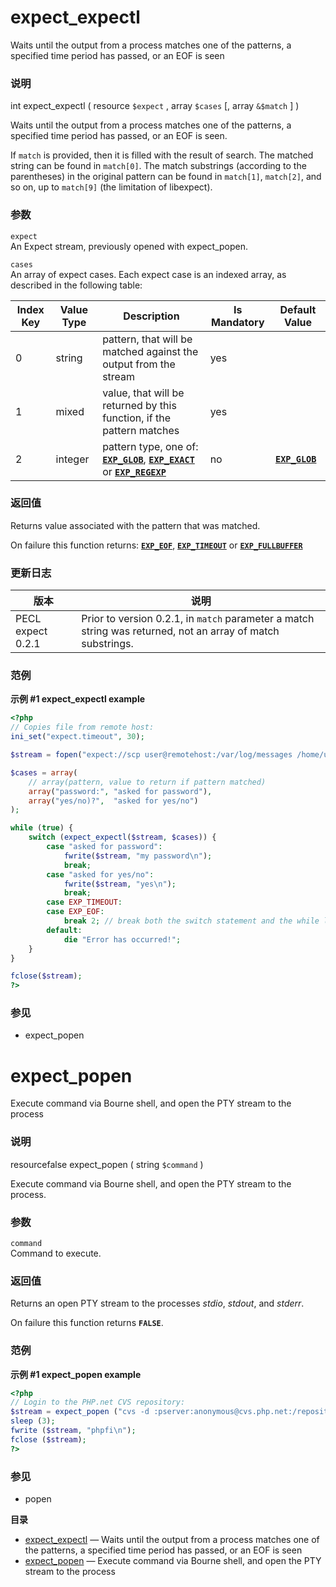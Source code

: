 expect\_expectl
===============

Waits until the output from a process matches one of the patterns, a
specified time period has passed, or an EOF is seen

### 说明

<span class="type">int</span> <span
class="methodname">expect\_expectl</span> ( <span
class="methodparam"><span class="type">resource</span> `$expect`</span>
, <span class="methodparam"><span class="type">array</span>
`$cases`</span> \[, <span class="methodparam"><span
class="type">array</span> `&$match`</span> \] )

Waits until the output from a process matches one of the patterns, a
specified time period has passed, or an EOF is seen.

If `match` is provided, then it is filled with the result of search. The
matched string can be found in `match[0]`. The match substrings
(according to the parentheses) in the original pattern can be found in
`match[1]`, `match[2]`, and so on, up to `match[9]` (the limitation of
libexpect).

### 参数

`expect`  
An Expect stream, previously opened with <span
class="function">expect\_popen</span>.

`cases`  
An array of expect cases. Each expect case is an indexed array, as
described in the following table:

| Index Key | Value Type | Description                                                                                                                                                                                                                                                                                                | Is Mandatory | Default Value                                                                             |
|-----------|------------|------------------------------------------------------------------------------------------------------------------------------------------------------------------------------------------------------------------------------------------------------------------------------------------------------------|--------------|-------------------------------------------------------------------------------------------|
| 0         | string     | pattern, that will be matched against the output from the stream                                                                                                                                                                                                                                           | yes          |                                                                                           |
| 1         | mixed      | value, that will be returned by this function, if the pattern matches                                                                                                                                                                                                                                      | yes          |                                                                                           |
| 2         | integer    | pattern type, one of: <a href="/expect/constants.html#" class="link"><strong><code>EXP_GLOB</code></strong></a>, <a href="/expect/constants.html#" class="link"><strong><code>EXP_EXACT</code></strong></a> or <a href="/expect/constants.html#" class="link"><strong><code>EXP_REGEXP</code></strong></a> | no           | <a href="/expect/constants.html#" class="link"><strong><code>EXP_GLOB</code></strong></a> |

### 返回值

Returns value associated with the pattern that was matched.

On failure this function returns:
<a href="/expect/constants.html#" class="link"><strong><code>EXP_EOF</code></strong></a>,
<a href="/expect/constants.html#" class="link"><strong><code>EXP_TIMEOUT</code></strong></a>
or
<a href="/expect/constants.html#" class="link"><strong><code>EXP_FULLBUFFER</code></strong></a>

### 更新日志

| 版本              | 说明                                                                                                        |
|-------------------|-------------------------------------------------------------------------------------------------------------|
| PECL expect 0.2.1 | Prior to version 0.2.1, in `match` parameter a match string was returned, not an array of match substrings. |

### 范例

**示例 \#1 <span class="function">expect\_expectl</span> example**

``` php
<?php
// Copies file from remote host:
ini_set("expect.timeout", 30);

$stream = fopen("expect://scp user@remotehost:/var/log/messages /home/user/messages.txt", "r");

$cases = array(
    // array(pattern, value to return if pattern matched)
    array("password:", "asked for password"),
    array("yes/no)?",  "asked for yes/no")
);

while (true) {
    switch (expect_expectl($stream, $cases)) {
        case "asked for password":
            fwrite($stream, "my password\n");
            break;
        case "asked for yes/no":
            fwrite($stream, "yes\n");
            break;
        case EXP_TIMEOUT:
        case EXP_EOF:
            break 2; // break both the switch statement and the while loop
        default:
            die "Error has occurred!";
    }
}

fclose($stream);
?>
```

### 参见

-   <span class="function">expect\_popen</span>

expect\_popen
=============

Execute command via Bourne shell, and open the PTY stream to the process

### 说明

<span class="type"><span class="type">resource</span><span
class="type">false</span></span> <span
class="methodname">expect\_popen</span> ( <span
class="methodparam"><span class="type">string</span> `$command`</span> )

Execute command via Bourne shell, and open the PTY stream to the
process.

### 参数

`command`  
Command to execute.

### 返回值

Returns an open PTY stream to the processes *stdio*, *stdout*, and
*stderr*.

On failure this function returns **`FALSE`**.

### 范例

**示例 \#1 <span class="function">expect\_popen</span> example**

``` php
<?php
// Login to the PHP.net CVS repository:
$stream = expect_popen ("cvs -d :pserver:anonymous@cvs.php.net:/repository login");
sleep (3);
fwrite ($stream, "phpfi\n");
fclose ($stream);
?>
```

### 参见

-   <span class="function">popen</span>

**目录**

-   [expect\_expectl](/ref/expect.html#expect_expectl) — Waits until the
    output from a process matches one of the patterns, a specified time
    period has passed, or an EOF is seen
-   [expect\_popen](/ref/expect.html#expect_popen) — Execute command via
    Bourne shell, and open the PTY stream to the process
